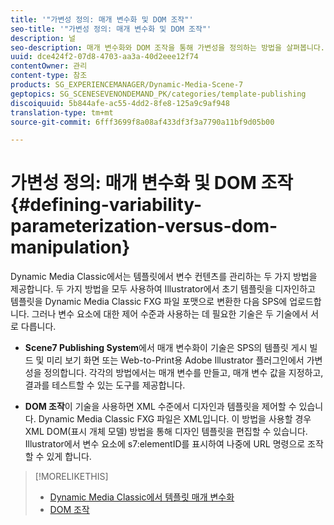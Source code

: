 ```yaml
---
title: '"가변성 정의: 매개 변수화 및 DOM 조작"'
seo-title: '"가변성 정의: 매개 변수화 및 DOM 조작"'
description: 널
seo-description: 매개 변수화와 DOM 조작을 통해 가변성을 정의하는 방법을 살펴봅니다.
uuid: dce424f2-07d8-4703-aa3a-40d2eee12f74
contentOwner: 관리
content-type: 참조
products: SG_EXPERIENCEMANAGER/Dynamic-Media-Scene-7
geptopics: SG_SCENESEVENONDEMAND_PK/categories/template-publishing
discoiquuid: 5b844afe-ac55-4dd2-8fe8-125a9c9af948
translation-type: tm+mt
source-git-commit: 6fff3699f8a08af433df3f3a7790a11bf9d05b00

---
```



# 가변성 정의: 매개 변수화 및 DOM 조작{#defining-variability-parameterization-versus-dom-manipulation}

Dynamic Media Classic에서는 템플릿에서 변수 컨텐츠를 관리하는 두 가지 방법을 제공합니다. 두 가지 방법을 모두 사용하여 Illustrator에서 초기 템플릿을 디자인하고 템플릿을 Dynamic Media Classic FXG 파일 포맷으로 변환한 다음 SPS에 업로드합니다. 그러나 변수 요소에 대한 제어 수준과 사용하는 데 필요한 기술은 두 기술에서 서로 다릅니다.

* **Scene7 Publishing System**&#x200B;에서 매개 변수화이 기술은 SPS의 템플릿 게시 빌드 및 미리 보기 화면 또는 Web-to-Print용 Adobe Illustrator 플러그인에서 가변성을 정의합니다. 각각의 방법에서는 매개 변수를 만들고, 매개 변수 값을 지정하고, 결과를 테스트할 수 있는 도구를 제공합니다.

* **DOM 조작**&#x200B;이 기술을 사용하면 XML 수준에서 디자인과 템플릿을 제어할 수 있습니다. Dynamic Media Classic FXG 파일은 XML입니다. 이 방법을 사용할 경우 XML DOM(표시 개체 모델) 방법을 통해 디자인 템플릿을 편집할 수 있습니다. Illustrator에서 변수 요소에 s7:elementID를 표시하여 나중에 URL 명령으로 조작할 수 있게 합니다.

>[!MORELIKETHIS]
>
>* [Dynamic Media Classic에서 템플릿 매개 변수화](parameterizing-template-scene7.md#parameterizing_a_template_in_scene7)
>* [DOM 조작](dom-manipulation.md#dom_manipulation)

